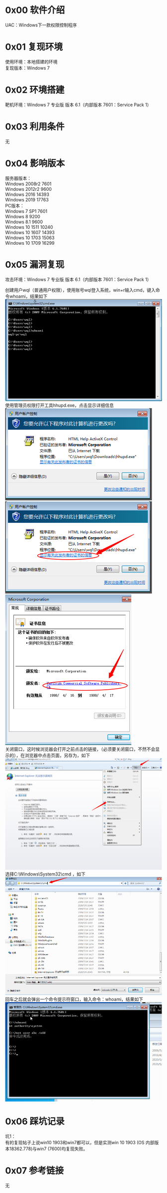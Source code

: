 # 0x00 软件介绍
UAC：Windows下一款权限控制程序

# 0x01 复现环境
使用环境：本地搭建的环境  
复现版本：Windows 7

# 0x02 环境搭建
靶机环境：Windows 7 专业版 版本 6.1（内部版本 7601：Service Pack 1）

# 0x03 利用条件
无

# 0x04 影响版本
服务器版本：  
Windows 2008r2 7601  
Windows 2012r2 9600  
Windows 2016 14393  
Windows 2019 17763  
PC版本：  
Windows 7 SP1 7601  
Windows 8 9200  
Windows 8.1 9600  
Windows 10 1511 10240  
Windows 10 1607 14393  
Windows 10 1703 15063  
Windows 10 1709 16299

# 0x05 漏洞复现
攻击环境：Windows 7 专业版 版本 6.1（内部版本 7601：Service Pack 1）

创建用户wql（普通用户权限），使用账号wql登入系统，win+r输入cmd，键入命令whoami，结果如下  
![image](./0.png)  
使用管理员权限打开工具hhupd.exe，点击显示详细信息  
![image](./1.png)  
![image](./2.png)  
![image](./3.png)  
关闭窗口，这时候浏览器会打开之前点击的链接，（必须要关闭窗口，不然不会显示的），在浏览器中点击页面，另存为，如下  
![image](./4.png)  
选择C:\Windows\System32\cmd  ，如下
![image](./5.png)  
回车之后就会弹出一个命令提示符窗口，输入命令：whoami，结果如下
![image](./6.png)  

# 0x06 踩坑记录
坑1：  
有的复现帖子上说win10 1903和win7都可以，但是实测win 10 1903 (OS 内部版本18362.778)与win7 (7600)均复现失败。

# 0x07 参考链接
无
